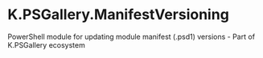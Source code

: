 # K.PSGallery.ManifestVersioning
PowerShell module for updating module manifest (.psd1) versions - Part of K.PSGallery ecosystem
